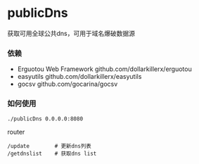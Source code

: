 # publicDns
获取可用全球公共dns，可用于域名爆破数据源

### 依赖
- Erguotou Web Framework github.com/dollarkillerx/erguotou
- easyutils github.com/dollarkillerx/easyutils
- gocsv github.com/gocarina/gocsv

### 如何使用
``` 
./publicDns 0.0.0.0:8080
```
router
``` 
/update        # 更新dns列表
/getdnslist    # 获取dns list
```